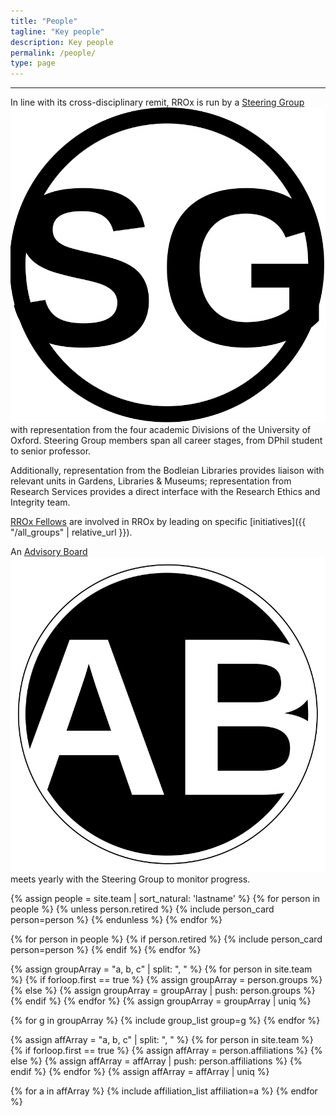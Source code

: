 ```yaml
---
title: "People"
tagline: "Key people"
description: Key people
permalink: /people/
type: page
---
```

---

In line with its cross-disciplinary remit, RROx is run by a [Steering
Group](/all_groups#SteeringGroup) <img src="/assets/images/sg.svg" class="sg-icon" alt="SG"/> with representation from the four academic Divisions of the
University of Oxford. Steering Group members span all career stages,
from DPhil student to senior professor.

Additionally, representation from the Bodleian Libraries provides
liaison with relevant units in Gardens, Libraries & Museums;
representation from Research Services provides a direct interface with
the Research Ethics and Integrity team.

[RROx Fellows](/all_groups#RROxFellows) are involved in RROx by leading on specific [initiatives]({{
"/all_groups" | relative_url }}).

An [Advisory Board](/all_groups#AdvisoryBoard) <img src="/assets/images/ab.svg" class="sg-icon" alt="AB"/> meets yearly with the Steering Group to monitor progress.

<div class="initial-content person-card-columns" id="accordion">
  {% assign people = site.team | sort_natural: 'lastname' %}
  {% for person in people %}
    {% unless person.retired %}
        {% include person_card person=person %}
    {% endunless %}
  {% endfor %}

  {% for person in people %}
      {% if person.retired %}
          {% include person_card person=person %}
      {% endif %}
    {% endfor %}
</div>

{% assign groupArray = "a, b, c" | split: ", " %}
{% for person in site.team %}
  {% if forloop.first == true %}
    {% assign groupArray = person.groups %}
  {% else %}
    {% assign groupArray = groupArray | push: person.groups %}
  {% endif %}
{% endfor %}
{% assign groupArray = groupArray | uniq %}

{% for g in groupArray %}
  {% include group_list group=g %}
{% endfor %}


{% assign affArray = "a, b, c" | split: ", " %}
{% for person in site.team %}
  {% if forloop.first == true %}
    {% assign affArray = person.affiliations %}
  {% else %}
    {% assign affArray = affArray | push: person.affiliations %}
  {% endif %}
{% endfor %}
{% assign affArray = affArray | uniq %}

{% for a in affArray %}
  {% include affiliation_list affiliation=a %}
{% endfor %}

<script>
  setTimeout(function () {
    openCard();
  }, 100);

  document.body.addEventListener('click', function(e){closeCards(e)});
</script>
